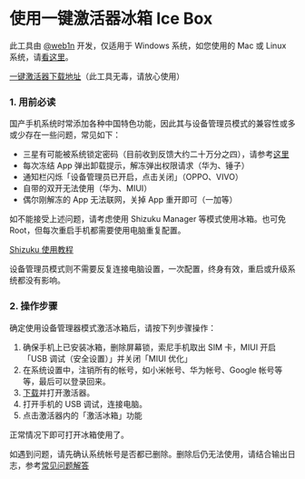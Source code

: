 # 使用一键激活器冰箱 Ice Box

此工具由 [@web1n](https://https.vc) 开发，仅适用于 Windows 系统，如您使用的 Mac 或 Linux 系统，请[看这里](https://github.com/heruoxin/ice-box-setup-command/blob/master/README.md)。

 [一键激活器下载地址](http://stopapp-download.https.vc/?dir=%E6%BF%80%E6%B4%BB%E5%99%A8/%E5%86%B0%E7%AE%B1)（此工具无毒，请放心使用）

### 1. 用前必读

国产手机系统时常添加各种中国特色功能，因此其与设备管理员模式的兼容性或多或少存在一些问题，常见如下：

- 三星有可能被系统锁定密码（目前收到反馈大约二十万分之四），请参考[这里](https://github.com/heruoxin/Ice-Box-Docs/blob/master/Device%20Owner%20%E4%B8%89%E6%98%9F%E7%89%B9%E5%88%AB%E8%AF%B4%E6%98%8E.md)
- 每次冻结 App 弹出卸载提示，解冻弹出权限请求（华为、锤子）
- 通知栏闪烁「设备管理员已开启，点击关闭」（OPPO、VIVO）
- 自带的双开无法使用（华为、MIUI）
- 偶尔刚解冻的 App 无法联网，关掉 App 重开即可（一加等）


如不能接受上述问题，请考虑使用 Shizuku Manager 等模式使用冰箱。也可免 Root，但每次重启手机都需要使用电脑重复配置。

[Shizuku 使用教程](https://github.com/heruoxin/Ice-Box-Docs/blob/master/%E4%BD%BF%E7%94%A8%20Shizuku%20Manager%20%E6%BF%80%E6%B4%BB%E5%86%B0%E7%AE%B1.md)

设备管理员模式则不需要反复连接电脑设置，一次配置，终身有效，重启或升级系统都没有影响。

### 2. 操作步骤

确定使用设备管理器模式激活冰箱后，请按下列步骤操作：

1. 确保手机上已安装冰箱，删除屏幕锁，索尼手机取出 SIM 卡，MIUI 开启「USB 调试（安全设置）」并关闭「MIUI 优化」
2. 在系统设置中，注销所有的帐号，如小米帐号、华为帐号、Google 帐号等等，最后可以登录回来。
3. [下载](http://stopapp-download.https.vc/?dir=%E6%BF%80%E6%B4%BB%E5%99%A8/%E5%86%B0%E7%AE%B1)并打开激活器。
4. 打开手机的 USB 调试，连接电脑。
5. 点击激活器内的「激活冰箱」功能

正常情况下即可打开冰箱使用了。

如遇到问题，请先确认系统帐号是否都已删除。删除后仍无法使用，请结合输出日志，参考[常见问题解答](https://github.com/heruoxin/Ice-Box-Docs/blob/master/Device%20Owner%20%EF%BC%88%E5%85%8D%20root%EF%BC%89%E6%A8%A1%E5%BC%8F%E8%AE%BE%E7%BD%AE.md#%E5%B8%B8%E8%A7%81%E9%97%AE%E9%A2%98)


